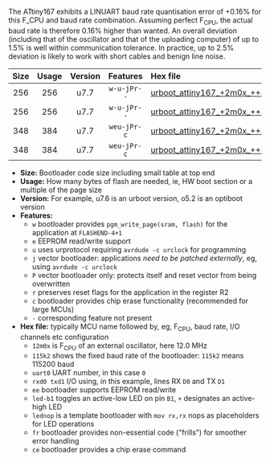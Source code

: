 The ATtiny167 exhibits a LINUART baud rate quantisation error of +0.16% for this F_CPU and baud rate combination. Assuming perfect F<sub>CPU</sub>, the actual baud rate is therefore 0.16% higher than wanted. An overall deviation (including that of the oscillator and that of the uploading computer) of up to 1.5% is well within communication tolerance. In practice, up to 2.5% deviation is likely to work with short cables and benign line noise.

|Size|Usage|Version|Features|Hex file|
|:-:|:-:|:-:|:-:|:--|
|256|256|u7.7|`w-u-jPr--`|[urboot_attiny167_+2m0x_++38k4_uart0_rxa0_txa1_led+b1_fr.hex](https://raw.githubusercontent.com/stefanrueger/urboot.hex/main/mcus/attiny167/external_oscillator/fcpu_+2m0x/br_++38k4/urboot_attiny167_+2m0x_++38k4_uart0_rxa0_txa1_led+b1_fr.hex)|
|256|256|u7.7|`w-u-jPr--`|[urboot_attiny167_+2m0x_++38k4_uart0_rxa0_txa1_lednop_fr.hex](https://raw.githubusercontent.com/stefanrueger/urboot.hex/main/mcus/attiny167/external_oscillator/fcpu_+2m0x/br_++38k4/urboot_attiny167_+2m0x_++38k4_uart0_rxa0_txa1_lednop_fr.hex)|
|348|384|u7.7|`weu-jPr-c`|[urboot_attiny167_+2m0x_++38k4_uart0_rxa0_txa1_ee_led+b1_fr_ce.hex](https://raw.githubusercontent.com/stefanrueger/urboot.hex/main/mcus/attiny167/external_oscillator/fcpu_+2m0x/br_++38k4/urboot_attiny167_+2m0x_++38k4_uart0_rxa0_txa1_ee_led+b1_fr_ce.hex)|
|348|384|u7.7|`weu-jPr-c`|[urboot_attiny167_+2m0x_++38k4_uart0_rxa0_txa1_ee_lednop_fr_ce.hex](https://raw.githubusercontent.com/stefanrueger/urboot.hex/main/mcus/attiny167/external_oscillator/fcpu_+2m0x/br_++38k4/urboot_attiny167_+2m0x_++38k4_uart0_rxa0_txa1_ee_lednop_fr_ce.hex)|

- **Size:** Bootloader code size including small table at top end
- **Usage:** How many bytes of flash are needed, ie, HW boot section or a multiple of the page size
- **Version:** For example, u7.6 is an urboot version, o5.2 is an optiboot version
- **Features:**
  + `w` bootloader provides `pgm_write_page(sram, flash)` for the application at `FLASHEND-4+1`
  + `e` EEPROM read/write support
  + `u` uses urprotocol requiring `avrdude -c urclock` for programming
  + `j` vector bootloader: applications *need to be patched externally*, eg, using `avrdude -c urclock`
  + `P` vector bootloader only: protects itself and reset vector from being overwritten
  + `r` preserves reset flags for the application in the register R2
  + `c` bootloader provides chip erase functionality (recommended for large MCUs)
  + `-` corresponding feature not present
- **Hex file:** typically MCU name followed by, eg, F<sub>CPU</sub>, baud rate, I/O channels etc configuration
  + `12m0x` is F<sub>CPU</sub> of an external oscillator, here 12.0 MHz
  + `115k2` shows the fixed baud rate of the bootloader: `115k2` means 115200 baud
  + `uart0` UART number, in this case `0`
  + `rxd0 txd1` I/O using, in this example, lines RX `D0` and TX `D1`
  + `ee` bootloader supports EEPROM read/write
  + `led-b1` toggles an active-low LED on pin `B1`, `+` designates an active-high LED
  + `lednop` is a template bootloader with `mov rx,rx` nops as placeholders for LED operations
  + `fr` bootloader provides non-essential code ("frills") for smoother error handling
  + `ce` bootloader provides a chip erase command
